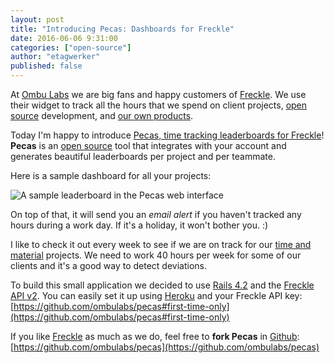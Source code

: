 ```yaml
---
layout: post
title: "Introducing Pecas: Dashboards for Freckle"
date: 2016-06-06 9:31:00
categories: ["open-source"]
author: "etagwerker"
published: false
---
```


At [Ombu Labs](https://www.ombulabs.com) we are big fans and happy customers
of [Freckle](https://letsfreckle.com/). We use their widget to track all the
hours that we spend on client projects,
[open source](https://www.ombulabs.com/#open-source) development, and
[our own products](https://www.ombulabs.com/#products).

Today I'm happy to introduce [Pecas, time tracking leaderboards for Freckle](http://ombulabs.github.io/pecas/)! **Pecas** is an
[open source](http://github.com/ombulabs/pecas) tool that integrates with your
account and generates beautiful leaderboards per project and per teammate.

Here is a sample dashboard for all your projects:

<img src="/blog/assets/images/pecas_by_project.jpg" alt="A sample leaderboard in the Pecas web interface" class="full-img">

On top of that, it will send you an *email alert* if you haven't tracked any hours
during a work day. If it's a holiday, it won't bother you. :)

<!--more-->

I like to check it out every week to see if we are on track for our [time and material](https://www.ombulabs.com/blog/software-development/time-and-material.html)
projects. We need to work 40 hours per week for some of our clients and it's a
good way to detect deviations.

To build this small application we decided to use
[Rails 4.2](http://rubyonrails.org/) and the
[Freckle API v2](http://developer.letsfreckle.com/#overview). You can easily
set it up using [Heroku](http://heroku.com) and your Freckle API key: [https://github.com/ombulabs/pecas#first-time-only](https://github.com/ombulabs/pecas#first-time-only)

If you like [Freckle](https://letsfreckle.com) as much as we do, feel free to
**fork Pecas** in [Github](https://github.com/ombulabs): [https://github.com/ombulabs/pecas](https://github.com/ombulabs/pecas)
